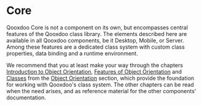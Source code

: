 # Core

Qooxdoo Core is not a component on its own, but encompasses central features of
the Qooxdoo class library. The elements described here are available in all
Qooxdoo components, be it Desktop, Mobile, or Server. Among these features are a
dedicated class system with custom class properties, data binding and a runtime
environment.

We recommend that you at least make your way through the chapters  
[Introduction to Object Orientation](oo_introduction.md),
[Features of Object Orientation](oo_feature_summary.md) and
[Classes](oo_introduction.md#classes) from the
[Object Orientation](oo_introduction.md#classes) section, which provide the
foundation for working with Qooxdoo's class system. The other chapters can be
read when the need arises, and as reference material for the other components'
documentation.
